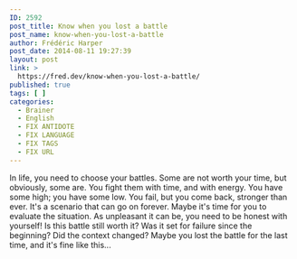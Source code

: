 ```yaml
---
ID: 2592
post_title: Know when you lost a battle
post_name: know-when-you-lost-a-battle
author: Frédéric Harper
post_date: 2014-08-11 19:27:39
layout: post
link: >
  https://fred.dev/know-when-you-lost-a-battle/
published: true
tags: [ ]
categories:
  - Brainer
  - English
  - FIX ANTIDOTE
  - FIX LANGUAGE
  - FIX TAGS
  - FIX URL
---
```

In life, you need to choose your battles. Some are not worth your time, but obviously, some are. You fight them with time, and with energy. You have some high; you have some low. You fail, but you come back, stronger than ever. It's a scenario that can go on forever. Maybe it's time for you to evaluate the situation. As unpleasant it can be, you need to be honest with yourself! Is this battle still worth it? Was it set for failure since the beginning? Did the context changed? Maybe you lost the battle for the last time, and it's fine like this...